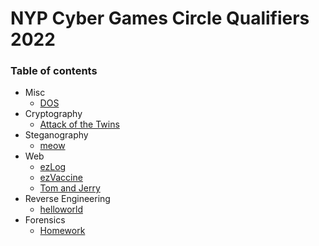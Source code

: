 # NYP Cyber Games Circle Qualifiers 2022

### Table of contents

- Misc
    - [DOS](DOS/)
- Cryptography
    - [Attack of the Twins](Attack%20of%20the%20Twins/)
- Steganography
    - [meow](meow/)
- Web
    - [ezLog](ezLog/)
    - [ezVaccine](ezVaccine/)
    - [Tom and Jerry](Tom%20and%20Jerry/)
- Reverse Engineering
    - [helloworld](helloworld/)
- Forensics
    - [Homework](Homework/)
